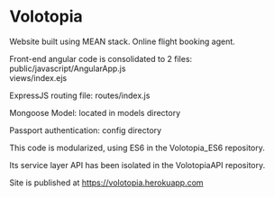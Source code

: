 # Volotopia
Website built using MEAN stack.  Online flight booking agent.

Front-end angular code is consolidated to 2 files: 
public/javascript/AngularApp.js  
views/index.ejs

ExpressJS routing file: routes/index.js

Mongoose Model: located in models directory

Passport authentication: config directory

This code is modularized, using ES6 in the Volotopia_ES6 repository.

Its service layer API has been isolated in the VolotopiaAPI repository.

Site is published at https://volotopia.herokuapp.com
